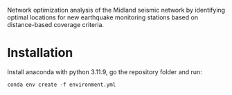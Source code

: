 Network optimization analysis of the Midland seismic network by identifying optimal locations for new earthquake monitoring stations based on distance-based coverage criteria.

# Installation
Install anaconda with python 3.11.9, go the repository folder and run:
```console
conda env create -f environment.yml
```
